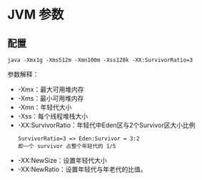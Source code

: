 # JVM 参数
## 配置
```
java -Xmx1g -Xms512m -Xmn100m -Xss128k -XX:SurvivorRatio=3
```
参数解释：
* -Xmx：最大可用堆内存
* -Xms：最小可用堆内存
* -Xmn：年轻代大小
* -Xss：每个线程堆栈大小
* -XX:SurvivorRatio：年轻代中Eden区与2个Survivor区大小比例
  ```
  SurvivorRatio=3 => Eden:Survivor = 3:2
  即一个 survivor 占整个年轻代的 1/5
  ```
* -XX:NewSize：设置年轻代大小
* -XX:NewRatio：设置年轻代与年老代的比值。